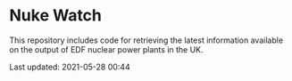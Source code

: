# Nuke Watch

This repository includes code for retrieving the latest information available on the output of EDF nuclear power plants in the UK.

Last updated: 2021-05-28 00:44